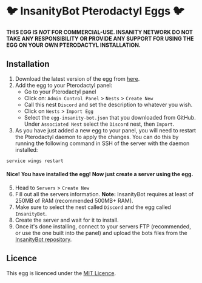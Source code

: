 # :bird: InsanityBot Pterodactyl Eggs :bird:
**THIS EGG IS *NOT* FOR COMMERCIAL-USE. INSANITY NETWORK DO NOT TAKE ANY RESPONSIBILITY OR PROVIDE ANY SUPPORT FOR USING THE EGG ON YOUR OWN PTERODACTYL INSTALLATION.**

## Installation
1. Download the latest version of the egg from [here](https://github.com/InsanityNetwork/eggs/blob/master/egg-insanity-bot.json).
2. Add the egg to your Pterodactyl panel:
    * Go to your Pterodactyl panel
    * Click on: `Admin Control Panel` > `Nests` > `Create New`
    * Call this nest `Discord` and set the description to whatever you wish.
    * Click on `Nests` > `Import Egg`
    * Select the `egg-insanity-bot.json` that you downloaded from GitHub. Under `Associated Nest` select the `Discord` nest, then `Import`.
3. As you have just added a new egg to your panel, you will need to restart the Pterodactyl daemon to apply the changes. You can do this by running the following command in SSH of the server with the daemon installed:
```
service wings restart
```
#### Nice! You have installed the egg! Now just create a server using the egg.
5. Head to `Servers` > `Create New`
6. Fill out all the servers information. **Note:** InsanityBot requires at least of 250MB of RAM (recommended 500MB+ RAM).
7. Make sure to select the nest called `Discord` and the egg called `InsanityBot`.
9. Create the server and wait for it to install.
10. Once it's done installing, connect to your servers FTP (recommended, or use the one built into the panel) and upload the bots files from the [InsanityBot repository](https://github.com/InsanityNetwork/InsanityBot).

## Licence
This egg is licenced under the [MIT Licence](https://github.com/InsanityNetwork/eggs/blob/master/LICENSE).
